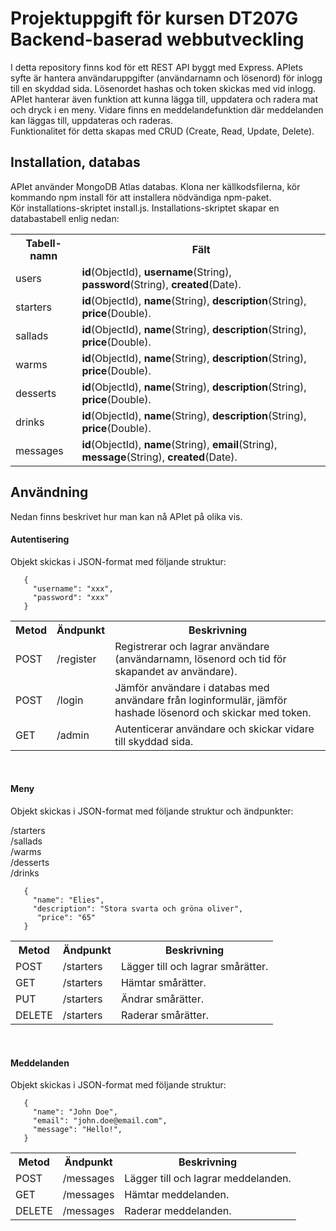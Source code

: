 # Projektuppgift för kursen DT207G Backend-baserad webbutveckling

I detta repository finns kod för ett REST API byggt med Express. APIets syfte är hantera användaruppgifter (användarnamn och lösenord) för inlogg till en skyddad sida. Lösenordet hashas och token skickas med vid inlogg. APIet hanterar även funktion att kunna lägga till, uppdatera och radera mat och dryck i en meny. Vidare finns en meddelandefunktion där meddelanden kan läggas till, uppdateras och raderas.<br>
Funktionalitet för detta skapas med CRUD (Create, Read, Update, Delete).<br>

## Installation, databas
APIet använder MongoDB Atlas databas. Klona ner källkodsfilerna, kör kommando npm install för att installera nödvändiga npm-paket.<br>
Kör installations-skriptet install.js. Installations-skriptet skapar en databastabell enlig nedan:

<table>
<tr>
  <th>Tabell-namn</th>
  <th>Fält</th>
</tr>
<tr>
  <td>users</td>
  <td><strong>id</strong>(ObjectId), <strong>username</strong>(String), <strong>password</strong>(String), <strong>created</strong>(Date).
</tr>
<tr>
  <td>starters</td>
  <td><strong>id</strong>(ObjectId), <strong>name</strong>(String), <strong>description</strong>(String), <strong>price</strong>(Double).
</tr>
<tr>
  <td>sallads</td>
  <td><strong>id</strong>(ObjectId), <strong>name</strong>(String), <strong>description</strong>(String), <strong>price</strong>(Double).
</tr>
<tr>
  <td>warms</td>
  <td><strong>id</strong>(ObjectId), <strong>name</strong>(String), <strong>description</strong>(String), <strong>price</strong>(Double).
</tr>
<tr>
<td>desserts</td>
  <td><strong>id</strong>(ObjectId), <strong>name</strong>(String), <strong>description</strong>(String), <strong>price</strong>(Double).
</tr>
 <tr>
<td>drinks</td>
  <td><strong>id</strong>(ObjectId), <strong>name</strong>(String), <strong>description</strong>(String), <strong>price</strong>(Double).
</tr>
 <tr>
<td>messages</td>
  <td><strong>id</strong>(ObjectId), <strong>name</strong>(String), <strong>email</strong>(String), <strong>message</strong>(String), <strong>created</strong>(Date).
</tr> 
</table>

## Användning
Nedan finns beskrivet hur man kan nå APIet på olika vis.<br>

#### Autentisering
Objekt skickas i JSON-format med följande struktur:<br>

```
   {
     "username": "xxx",
     "password": "xxx"
   }
```

<table>
<tr>
  <th>Metod</th>
  <th>Ändpunkt</th>
  <th>Beskrivning</th>
</tr>
<tr>
  <td>POST</td>
  <td>/register</td>
  <td>Registrerar och lagrar användare (användarnamn, lösenord och tid för skapandet av användare).</td>
</tr>
<tr>
  <td>POST</td>
  <td>/login</td>
  <td>Jämför användare i databas med användare från loginformulär, jämför hashade lösenord och skickar med token.</td>
  </tr>
<tr>
  <td>GET</td>
  <td>/admin</td>
  <td>Autenticerar användare och skickar vidare till skyddad sida.</td>
</tr>
</table><br>


#### Meny
Objekt skickas i JSON-format med följande struktur och ändpunkter:<br>

/starters<br>
/sallads<br>
/warms<br>
/desserts<br>
/drinks<br>

```
   {
     "name": "Elies",
     "description": "Stora svarta och gröna oliver",
      "price": "65"
   }
```

<table>
<tr>
  <th>Metod</th>
  <th>Ändpunkt</th>
  <th>Beskrivning</th>
</tr>
 <tr>
  <td>POST</td>
  <td>/starters</td>
  <td>Lägger till och lagrar smårätter.</td>
  </tr>
<tr> 
<tr>
  <td>GET</td>
  <td>/starters</td>
  <td>Hämtar smårätter.</td>
</tr>
  <td>PUT</td>
  <td>/starters</td>
  <td>Ändrar smårätter.</td>
</tr>
<tr>
  <td>DELETE</td>
  <td>/starters</td>
  <td>Raderar smårätter.</td>
</tr>
</table><br>


#### Meddelanden
Objekt skickas i JSON-format med följande struktur:<br>

```
   {
     "name": "John Doe",
     "email": "john.doe@email.com",
     "message": "Hello!",
   }
```

<table>
<tr>
  <th>Metod</th>
  <th>Ändpunkt</th>
  <th>Beskrivning</th>
</tr>
 <tr>
  <td>POST</td>
  <td>/messages</td>
  <td>Lägger till och lagrar meddelanden.</td>
  </tr>
<tr> 
<tr>
  <td>GET</td>
  <td>/messages</td>
  <td>Hämtar meddelanden.</td>
</tr>
<tr>
  <td>DELETE</td>
  <td>/messages</td>
  <td>Raderar meddelanden.</td>
</tr>
</table>


